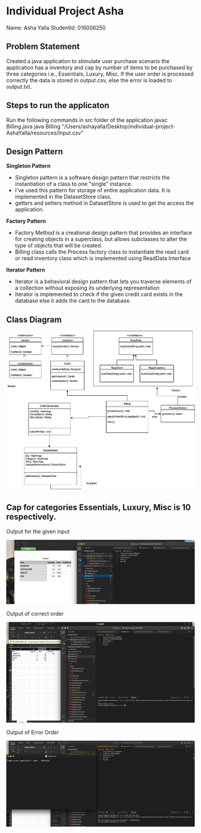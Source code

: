 
# Individual Project Asha

Name: Asha Yalla
StudentId: 016006250


## Problem Statement

Created a java application to stimulate user purchase scenario the application has a inventory and cap by number of items to be purchased by three categories i.e., Essentials, Luxury, Misc. If the user order is processed correctly the data is stored in output.csv, else the error is loaded to output.txt.

## Steps to run the applicaton

Run the following commands in src folder of the application
javac Billing.java 
java Billing "/Users/ashayalla/Desktop/individual-project-AshaYalla/resources/Input.csv"


## Design Pattern
**Singleton Pattern**
- Singleton pattern is a software design pattern that restricts the instantiation of a class to one "single" instance.
- I've used this pattern for storage of entire application data. It is implemented in the DatasetStore class. 
- getters and setters method in DatasetStore is used to get the access the application. 

**Factory Pattern**
- Factory Method is a creational design pattern that provides an interface for creating objects in a superclass, but allows subclasses to alter the type of objects that will be created.
- Billing class calls the Process factory class to instantiate the read card or read inventory class which is implemented using ReadData Interface

**Iterator Pattern**
- Iterator is a behavioral design pattern that lets you traverse elements of a collection without exposing its underlying representation
- Iterator is implemented to check if the given credit card exists in the database else it adds the card to the database. 





## Class Diagram

![project image](https://github.com/gopinathsjsu/individual-project-AshaYalla/blob/main/202individual.jpeg)

## Cap for categories Essentials, Luxury, Misc is 10 respectively.

Output for the given input

![project image](https://github.com/gopinathsjsu/individual-project-AshaYalla/blob/main/output%20for%20the%20input%20provided.png)

Output of correct order

![project image](https://github.com/gopinathsjsu/individual-project-AshaYalla/blob/main/correct%20order.png)

Output of Error Order

![project image](https://github.com/gopinathsjsu/individual-project-AshaYalla/blob/main/error%20order.png)


